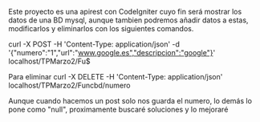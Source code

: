Este proyecto es una apirest con CodeIgniter cuyo fin será mostrar
los datos de una BD mysql, aunque tambien podremos añadir
datos a estas, modificarlos y eliminarlos con los siguientes comandos.

curl -X POST -H 'Content-Type: application/json' -d '{"numero":"1","url":"www.google.es","descripcion":"google"}' localhost/TPMarzo2/Fu$

Para eliminar
curl -X DELETE -H 'Content-Type: application/json' localhost/TPMarzo2/Funcbd/numero

Aunque cuando hacemos un post solo nos guarda el numero, lo demás lo pone como "null", proximamente buscaré
soluciones y lo mejoraré
